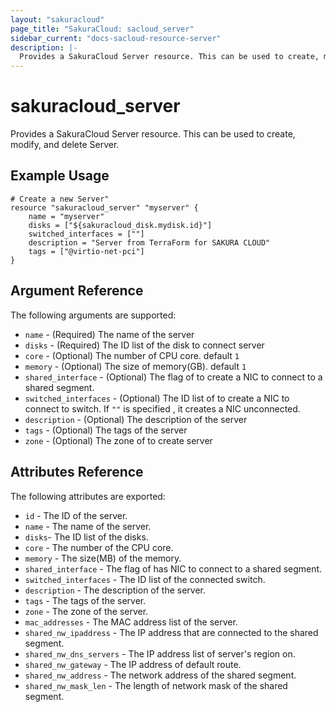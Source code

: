 ```yaml
---
layout: "sakuracloud"
page_title: "SakuraCloud: sacloud_server"
sidebar_current: "docs-sacloud-resource-server"
description: |-
  Provides a SakuraCloud Server resource. This can be used to create, modify, and delete Disk records.
---
```


# sakuracloud\_server

Provides a SakuraCloud Server resource. This can be used to create, modify,
and delete Server.

## Example Usage

```
# Create a new Server"
resource "sakuracloud_server" "myserver" {
    name = "myserver"
    disks = ["${sakuracloud_disk.mydisk.id}"]
    switched_interfaces = [""]
    description = "Server from TerraForm for SAKURA CLOUD"
    tags = ["@virtio-net-pci"]
}
```

## Argument Reference

The following arguments are supported:

* `name` - (Required) The name of the server
* `disks` - (Required) The ID list of the disk to connect server
* `core` - (Optional) The number of CPU core. default `1`
* `memory` - (Optional) The size of memory(GB). default `1`
* `shared_interface` - (Optional) The flag of to create a NIC to connect to a shared segment.
* `switched_interfaces` - (Optional) The ID list of to create a NIC to connect to switch.
   If `""` is specified , it creates a NIC unconnected.
* `description` - (Optional) The description of the server
* `tags` - (Optional) The tags of the server
* `zone` - (Optional) The zone of to create server

## Attributes Reference

The following attributes are exported:

* `id` - The ID of the server.
* `name` - The name of the server.
* `disks`- The ID list of the disks.
* `core` - The number of the CPU core.
* `memory` - The size(MB) of the memory.
* `shared_interface` - The flag of has NIC to connect to a shared segment.
* `switched_interfaces` - The ID list of the connected switch.
* `description` - The description of the server.
* `tags` - The tags of the server.
* `zone` - The zone of the server.
* `mac_addresses` - The MAC address list of the server.
* `shared_nw_ipaddress` - The IP address that are connected to the shared segment.
* `shared_nw_dns_servers` - The IP address list of server's region on.
* `shared_nw_gateway` - The IP address of default route.
* `shared_nw_address` - The network address of the shared segment.
* `shared_nw_mask_len` - The length of network mask of the shared segment.
